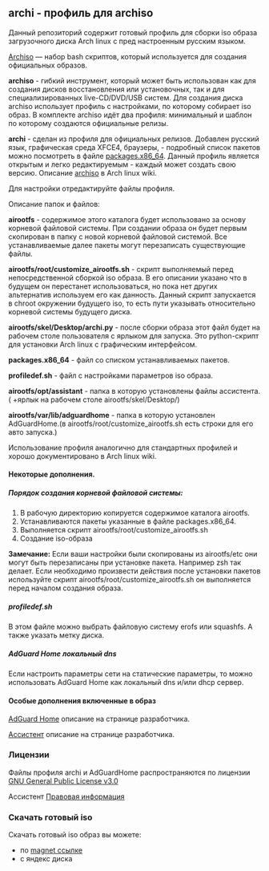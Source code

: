 ## archi - профиль для archiso

Данный репозиторий содержит готовый профиль для сборки iso образа загрузочного диска Arch linux с пред настроенным русским языком.

[Archiso](https://wiki.archlinux.org/title/Archiso_(%D0%A0%D1%83%D1%81%D1%81%D0%BA%D0%B8%D0%B9)) — набор bash скриптов, который используется для создания официальных образов.

**archiso** - гибкий инструмент, который может быть использован как для создания дисков восстановления или установочных, так и для специализированных live-CD/DVD/USB систем. Для создания диска archiso использует профиль с настройками, по которому собирает iso образ. В комплекте archiso идёт два профиля: минимальный и шаблон по которому создаются официальные релизы.

**archi** - сделан из профиля для официальных релизов. Добавлен русский язык, графическая среда XFCE4, браузеры, - подробный список пакетов можно посмотреть в файле [packages.x86_64](https://github.com/ksandronline/archi/blob/main/packages.x86_64).
Данный профиль является открытым и легко редактируемым - каждый может создать свою версию. Описание [archiso](https://wiki.archlinux.org/title/Archiso_(%D0%A0%D1%83%D1%81%D1%81%D0%BA%D0%B8%D0%B9)) в Arch linux wiki.

Для настройки отредактируйте файлы профиля.

Описание папок и файлов:

**airootfs** - содержимое этого каталога будет использовано за основу корневой файловой системы. При создании образа он будет первым скопирован в папку с новой корневой файловой системой. Все устанавливаемые далее пакеты могут перезаписать существующие файлы.

**airootfs/root/customize_airootfs.sh** - скрипт выполняемый перед непосредственной сборкой iso образа. В его описании указано что в будущем он перестанет использоваться, но пока нет других альтернатив используем его как данность. Данный скрипт запускается в chroot окружении будущего iso, то есть пути указывать относительно корневой системы будущего диска.

**airootfs/skel/Desktop/archi.py** - после сборки образа этот файл будет на рабочем столе пользователя с ярлыком для запуска. Это python-скрипт для установки Arch linux с графическим интерфейсом.

**packages.x86_64** - файл со списком устанавливаемых пакетов.

**profiledef.sh** - файл с настройками параметров iso образа.

**airootfs/opt/assistant** - папка в которую установлены файлы ассистента.( +ярлык на рабочем столе airootfs/skel/Desktop/)

**airootfs/var/lib/adguardhome** - папка в которую установлен AdGuardHome.(в airootfs/root/customize_airootfs.sh есть строки для его авто запуска.)

Использование профиля аналогично для стандартных профилей и хорошо документировано в Arch linux wiki.

#### Некоторые дополнения.

##### Порядок создания корневой файловой системы:
1. В рабочую директорию копируется содержимое каталога airootfs.
2. Устанавливаются пакеты указанные в файле packages.x86_64.
3. Выполняется скрипт airootfs/root/customize_airootfs.sh
4. Создание iso-образа

**Замечание:** Если ваши настройки были скопированы из airootfs/etc они могут быть перезаписаны при установке пакета. Например zsh так делает. Если необходимо произвести действия после установки пакетов используйте скрипт airootfs/root/customize_airootfs.sh он выполняется перед началом создания образа.

##### profiledef.sh
В этом файле можно выбрать файловую систему erofs или squashfs. А также указать метку диска.

##### AdGuard Home локальный dns
Если настроить параметры сети на статические параметры, то можно использовать AdGuard Home как локальный dns и/или dhcp сервер.

#### Особые дополнения включенные в образ

[AdGuard Home](https://github.com/AdguardTeam/AdguardKnowledgeBase/blob/master/10.home/01.overview/docs.ru.md) описание на странице разработчика.

[Ассистент](https://мойассистент.рф/%D0%BE_%D0%BF%D1%80%D0%BE%D0%B4%D1%83%D0%BA%D1%82%D0%B5) описание на странице разработчика.

### Лицензии
Файлы профиля archi и AdGuardHome распространяются по лицензии [GNU General Public License v3.0](https://www.gnu.org/licenses/gpl-3.0.html)

Ассистент [Правовая информация](https://мойассистент.рф/%D1%81%D0%BF%D1%80%D0%B0%D0%B2%D0%BE%D1%87%D0%BD%D1%8B%D0%B5_%D0%BC%D0%B0%D1%82%D0%B5%D1%80%D0%B8%D0%B0%D0%BB%D1%8B)

### Скачать готовый iso
Скачать готовый iso образ вы можете:
- по [magnet ссылке](magnet:?xt=urn:btih:1f4cb57a594c775b7b70945b88119e24f071e435&dn=archi-2021.10.18-x86%5F64.iso)
- c яндекс диска